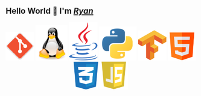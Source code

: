 ## Hello World 👋 I'm _[Ryan](https://flask-1-cidy.onrender.com)_
<p align="center">
  
  <img src="git_.png" alt="Git" width="75"/>
  <img src="linux_logo_.png" alt="Linux" width="85"/>
  <img src="java.png" alt="Java" width="75"/>
  <img src="python_logo.png" alt="Python" width="100"/>
  <img src="tensorflow_.png" alt="Tensorflow" width="75"/>
  <img src="html.png" alt="HTML" width="74"/>
  <img src="css.png" alt="CSS" width="65"/>
  <img src="js.png" alt="JS" width="75"/>
  
  
</p>
<!--
**rt75272/rt75272** is a ✨ _special_ ✨ repository because its `README.md` (this file) appears on your GitHub profile.

Here are some ideas to get you started:

- 🔭 I’m currently working on ...
- 🌱 I’m currently learning ...
- 👯 I’m looking to collaborate on ...
- 🤔 I’m looking for help with ...
- 💬 Ask me about ...
- 📫 How to reach me: ...
- 😄 Pronouns: ...
- ⚡ Fun fact: ...
-->
